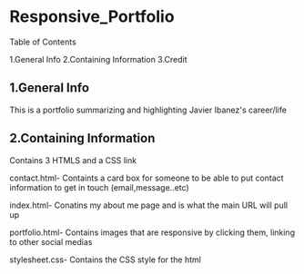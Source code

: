 # Responsive_Portfolio

Table of Contents

1.General Info
2.Containing Information
3.Credit

1.General Info
--------------------
This is a portfolio summarizing and highlighting Javier Ibanez's  career/life 

2.Containing Information
--------------------
Contains 3 HTMLS and a CSS link

contact.html- Containts a card box for someone to be able to put contact information to get in touch (email,message..etc)

index.html- Conatins my about me page and is what the main URL will pull up


portfolio.html- Contains images that are responsive by clicking them, linking to other social medias

stylesheet.css- Contains the CSS style for the html

